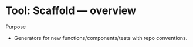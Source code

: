 # Tool: Scaffold — overview

Purpose

- Generators for new functions/components/tests with repo conventions.
